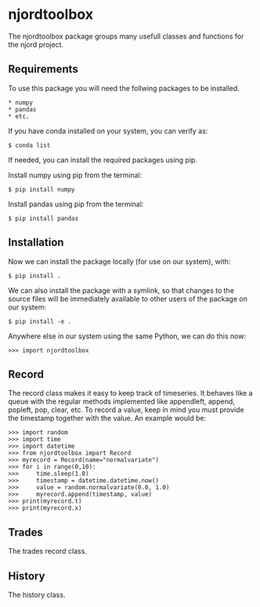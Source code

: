# njordtoolbox

The njordtoolbox package groups many usefull classes and functions for the njord project.

## Requirements

To use this package you will need the follwing packages to be installed.

    * numpy
    * pandas
    * etc.

If you have conda installed on your system, you can verify as:

    $ conda list

If needed, you can install the required packages using pip.

Install numpy using pip from the terminal:

	$ pip install numpy

Install pandas using pip from the terminal:

	$ pip install pandas

## Installation

Now we can install the package locally (for use on our system), with:

	$ pip install .

We can also install the package with a symlink, so that changes to the source files will be immediately available to other users of the package on our system:

	$ pip install -e .

Anywhere else in our system using the same Python, we can do this now:

```
>>> import njordtoolbox
```

## Record

The record class makes it easy to keep track of timeseries. It behaves like a queue with the regular methods implemented like appendleft, append, popleft, pop, clear, etc. To record a value, keep in mind you must provide the timestamp together with the value. An example would be:

```
>>> import random
>>> import time
>>> import datetime
>>> from njordtoolbox import Record
>>> myrecord = Record(name="normalvariate")
>>> for i in range(0,10):
>>>     time.sleep(1.0)
>>>     timestamp = datetime.datetime.now()
>>>     value = random.normalvariate(0.0, 1.0)
>>>     myrecord.append(timestamp, value)
>>> print(myrecord.t)
>>> print(myrecord.x)
```

## Trades

The trades record class.

## History

The history class.
